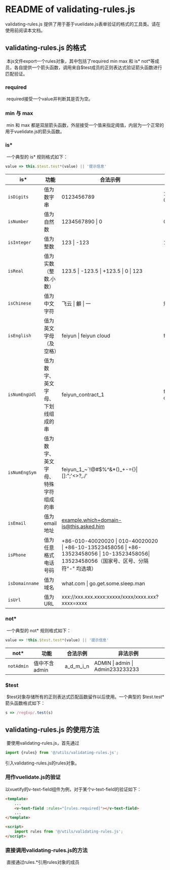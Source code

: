 # README of validating-rules.js

validating-rules.js 提供了用于基于vuelidate.js表单验证的格式的工具类。请在使用前阅读本文档。

## validating-rules.js 的格式

​	本js文件export一个rules对象，其中包括了required min max 和 is* not*等成员，各自提供一个箭头函数，调用来自$test成员的正则表达式验证箭头函数进行匹配验证。

### required

​	required接受一个value并判断其是否为空。

### min 与 max

​	min 和 max 都是双层箭头函数，外层接受一个值来指定阈值，内层为一个正常的用于vuelidate.js的箭头函数。

### is*

​	一个典型的 is* 规则格式如下：

```js
value => this.$test.test*(value) || '提示信息'
```

| is*            | 功能                                 | 合法示例                                                     | 非法示例          |
| -------------- | ------------------------------------ | ------------------------------------------------------------ | ----------------- |
| `isDigits`     | 值为数字串                           | 0123456789                                                   | 123456789-0       |
| `isNumber`     | 值为自然数                           | 1234567890 \| 0                                              | 0123456789        |
| `isInteger`    | 值为整数                             | 123 \| -123                                                  | 123.0             |
| `isReal`       | 值为实数（整数.小数）                | 123.5 \| -123.5 \| +123.5 \| 0 \| 123                        |                   |
| `isChinese`    | 值为中文字符                         | 飞云 \| 龥 \| 一                                             | 龦                |
| `isEnglish`    | 值为英文字母（及空格）               | feiyun \| feiyun cloud                                       | feiyun-cloud      |
| `isNumEngUdl`  | 值为数字、英文字母、下划线组成的串   | feiyun_contract_1                                            | feiyun-contract-1 |
| `isNumEngSym`  | 值为数字、英文字母、特殊字符组成的串 | feiyun_1_~`!@#$%^&*()_+-={}\|[]\:";'<>?,./'                  |                   |
| `isEmail`      | 值为email地址                        | example.which+domain-is@this.asked.him                       |                   |
| `isPhone`      | 值为任意格式电话号码                 | +86-010-40020020 \| 010-40020020 \| +86-10-13523458056 \| +86-13523458056 \| 10-13523458056\| 13523458056（国家号、区号、分隔符"-" 均选填） |                   |
| `isDomainname` | 值为域名                             | what.com \| go.get.some.sleep.man                            |                   |
| `isUrl`        | 值为URL                              | xxx://xxx.xxx.xxxx:xxxxx/xxxx/xxxx.xxx?xxxx=xxxx             |                   |

### not*

​	一个典型的 not* 规则格式如下：

```javascript
value => !this.$test.test*(value) || '提示信息'
```

| not*       | 功能          | 合法示例  | 非法示例                         |
| ---------- | ------------- | --------- | -------------------------------- |
| `notAdmin` | 值中不含admin | a_d_m_i_n | ADMIN \| admin \| Admin233233233 |

### $test

​	$test对象存储所有的正则表达式匹配函数留作以后使用。一个典型的 $test.test* 箭头函数格式如下：

```javascript
s => /regExp/.test(s)
```

## validating-rules.js 的使用方法

​	要使用validating-rules.js，首先通过

```javascript
import {rules} from '@/utils/validating-rules.js';
```

引入validating-rules.js的rules对象。

### 用作vuelidate.js的验证

​	以vuetify的v-text-field组件为例，对于某个v-text-field的验证如下：

```html
<template>
	...
    <v-text-field :rules="[rules.required]"></v-text-field>
    ...
</template>

<script>
	import rules from '@/utils/validating-rules.js';
</script>
```

### 直接调用validating-rules.js的方法

​	直接通过rules.*引用rules对象的成员